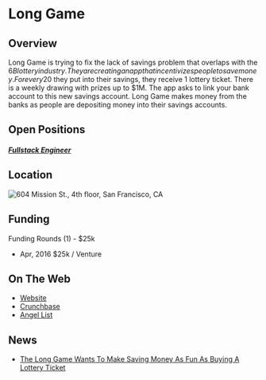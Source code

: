 # Long Game
## Overview
Long Game is trying to fix the lack of savings problem that overlaps with the $6B lottery industry. They are creating an app that incentivizes people to save money. For every 20$ they put into their savings, they receive 1 lottery ticket. There is a weekly drawing with prizes up to $1M. The app asks to link your bank account to this new savings account. Long Game makes money from the banks as people are depositing money into their savings accounts.

## Open Positions
##### [Fullstack Engineer](fullstack-engineer.md)

## Location
![604 Mission St., 4th floor, San Francisco, CA](https://maps.googleapis.com/maps/api/staticmap?center=604+Mission+St.,+4th+floor,+San+Francisco,+CA&zoom=13&scale=false&size=600x300&maptype=roadmap&format=png&visual_refresh=true&markers=size:mid%7Ccolor:0xff0000%7Clabel:%7C604+Mission+St,+San+Francisco,+CA)  

## Funding
Funding Rounds (1) - $25k
+ Apr, 2016	$25k / Venture

## On The Web
+ [Website](http://www.longgame.co/)
+ [Crunchbase](https://www.crunchbase.com/organization/long-game#/entity)
+ [Angel List](https://angel.co/long-game)

## News
+ [The Long Game Wants To Make Saving Money As Fun As Buying A Lottery Ticket](https://www.fastcoexist.com/3065837/the-long-game-wants-to-make-saving-money-as-fun-as-buying-a-lottery-ticket)
